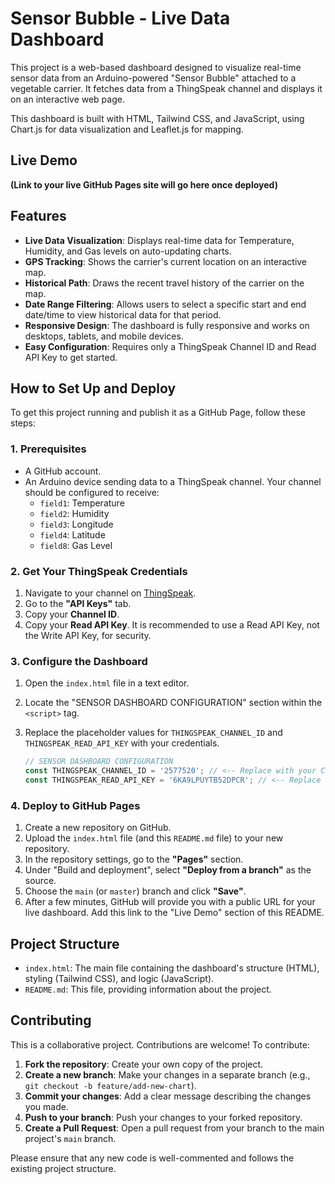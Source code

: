 # Sensor Bubble - Live Data Dashboard

This project is a web-based dashboard designed to visualize real-time sensor data from an Arduino-powered "Sensor Bubble" attached to a vegetable carrier. It fetches data from a ThingSpeak channel and displays it on an interactive web page.

This dashboard is built with HTML, Tailwind CSS, and JavaScript, using Chart.js for data visualization and Leaflet.js for mapping.

## Live Demo

**(Link to your live GitHub Pages site will go here once deployed)**

## Features

* **Live Data Visualization**: Displays real-time data for Temperature, Humidity, and Gas levels on auto-updating charts.
* **GPS Tracking**: Shows the carrier's current location on an interactive map.
* **Historical Path**: Draws the recent travel history of the carrier on the map.
* **Date Range Filtering**: Allows users to select a specific start and end date/time to view historical data for that period.
* **Responsive Design**: The dashboard is fully responsive and works on desktops, tablets, and mobile devices.
* **Easy Configuration**: Requires only a ThingSpeak Channel ID and Read API Key to get started.

## How to Set Up and Deploy

To get this project running and publish it as a GitHub Page, follow these steps:

### 1. Prerequisites

* A GitHub account.
* An Arduino device sending data to a ThingSpeak channel. Your channel should be configured to receive:
    * `field1`: Temperature
    * `field2`: Humidity
    * `field3`: Longitude
    * `field4`: Latitude
    * `field8`: Gas Level

### 2. Get Your ThingSpeak Credentials

1.  Navigate to your channel on [ThingSpeak](https://thingspeak.com/).
2.  Go to the **"API Keys"** tab.
3.  Copy your **Channel ID**.
4.  Copy your **Read API Key**. It is recommended to use a Read API Key, not the Write API Key, for security.

### 3. Configure the Dashboard

1.  Open the `index.html` file in a text editor.
2.  Locate the "SENSOR DASHBOARD CONFIGURATION" section within the `<script>` tag.
3.  Replace the placeholder values for `THINGSPEAK_CHANNEL_ID` and `THINGSPEAK_READ_API_KEY` with your credentials.

    ```javascript
    // SENSOR DASHBOARD CONFIGURATION
    const THINGSPEAK_CHANNEL_ID = '2577520'; // <-- Replace with your Channel ID
    const THINGSPEAK_READ_API_KEY = '6KA9LPUYTB52DPCR'; // <-- Replace with your Read API Key
    ```

### 4. Deploy to GitHub Pages

1.  Create a new repository on GitHub.
2.  Upload the `index.html` file (and this `README.md` file) to your new repository.
3.  In the repository settings, go to the **"Pages"** section.
4.  Under "Build and deployment", select **"Deploy from a branch"** as the source.
5.  Choose the `main` (or `master`) branch and click **"Save"**.
6.  After a few minutes, GitHub will provide you with a public URL for your live dashboard. Add this link to the "Live Demo" section of this README.

## Project Structure

* `index.html`: The main file containing the dashboard's structure (HTML), styling (Tailwind CSS), and logic (JavaScript).
* `README.md`: This file, providing information about the project.

## Contributing

This is a collaborative project. Contributions are welcome! To contribute:

1.  **Fork the repository**: Create your own copy of the project.
2.  **Create a new branch**: Make your changes in a separate branch (e.g., `git checkout -b feature/add-new-chart`).
3.  **Commit your changes**: Add a clear message describing the changes you made.
4.  **Push to your branch**: Push your changes to your forked repository.
5.  **Create a Pull Request**: Open a pull request from your branch to the main project's `main` branch.

Please ensure that any new code is well-commented and follows the existing project structure.
